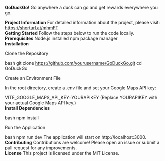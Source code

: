**GoDuckGo!**
Go anywhere a duck can go and get rewards everywhere you go.
<br>

**Project Information**
For detailed information about the project, please visit: https://shorturl.at/mhmFT
<br>
**Getting Started**
Follow the steps below to run the code locally.
<br>
**Prerequisites**
Node.js installed
npm package manager
<br>
**Installation**

Clone the Repository

bash
git clone https://github.com/yourusername/GoDuckGo.git
cd GoDuckGo

Create an Environment File

In the root directory, create a .env file and set your Google Maps API key:

VITE_GOOGLE_MAPS_API_KEY=YOURAPIKEY
(Replace YOURAPIKEY with your actual Google Maps API key.)
<br>
**Install Dependencies**

bash
npm install

Run the Application

bash
npm run dev
The application will start on http://localhost:3000.
<br>
**Contributing**
Contributions are welcome! Please open an issue or submit a pull request for any improvements.
<br>
**License**
This project is licensed under the MIT License.
